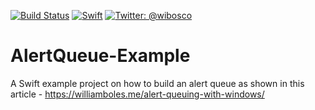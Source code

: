 [![Build 
Status](https://travis-ci.org/wibosco/AlertQueue-Example.svg)](https://travis-ci.org/wibosco/AlertQueue-Example)
<a href="https://swift.org"><img src="https://img.shields.io/badge/Swift-5.0-orange.svg?style=flat" alt="Swift" 
/></a>
<a href="https://twitter.com/wibosco"><img src="https://img.shields.io/badge/twitter-@wibosco-blue.svg?style=flat" alt="Twitter: @wibosco" /></a>

# AlertQueue-Example
A Swift example project on how to build an alert queue as shown in this article - https://williamboles.me/alert-queuing-with-windows/
